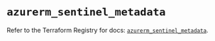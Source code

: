 # `azurerm_sentinel_metadata`

Refer to the Terraform Registry for docs: [`azurerm_sentinel_metadata`](https://registry.terraform.io/providers/hashicorp/azurerm/4.44.0/docs/resources/sentinel_metadata).
